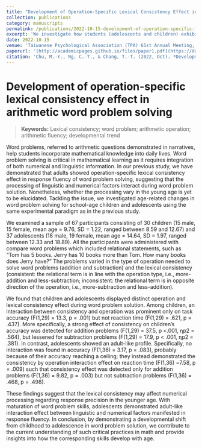 ```yaml
---
title: "Development of Operation-Specific Lexical Consistency Effect in Arithmetic Word Problem Solving"
collection: publications
category: manuscripts
permalink: /publications/2022-10-15-development-of-operation-specific-lexical-consistency-effect-in-arithmetic-word-problem-solving
excerpt: 'We investigate how students (adolescents and children) exhibit different math word problem solving results.'
date: 2022-10-15
venue: 'Taiwanese Psychological Association (TPA) 61st Annual Meeting, Taipei, Taiwan'
paperurl: '[http://academicpages.github.io/files/paper1.pdf](https://drive.google.com/file/d/1st2-dYBIgump6WqU10XRUd78vQZBWpzf/view?usp=sharing)'
citation: 'Chu, M.-Y., Ng, C.-T., & Chang, T.-T. (2022, Oct). *Development of operation-specific lexical consistency effect in arithmetic word problem solving* [Poster presentation]. Taiwanese Psychological Association (TPA) 61st Annual Meeting, Taipei City, Taiwan.'
---
```

# Development of operation-specific lexical consistency effect in arithmetic word problem solving

> **Keywords:**
> Lexical consistency; word problem; arithmetic operation; arithmetic fluency; developmental trend


Word problems, referred to arithmetic questions demonstrated in narratives, help students incorporate mathematical knowledge into daily lives. Word problem solving is critical in mathematical learning as it requires integration of both numerical and linguistic information. In our previous study, we have demonstrated that adults showed operation-specific lexical consistency effect in response fluency of word problem solving, suggesting that the processing of linguistic and numerical factors interact during word problem solution. Nonetheless, whether the processing vary in the young age is yet to be elucidated. Tackling the issue, we investigated age-related changes in word problem solving for school-age children and adolescents using the same experimental paradigm as in the previous study. 

We examined a sample of 67 participants consisting of 30 children (15 male, 15 female, mean age = 9.76, SD = 1.22, ranged between 8.59 and 12.67) and 37 adolescents (18 male, 19 female, mean age = 14.64, SD = 1.97, ranged between 12.33 and 18.89). All the participants were administered with compare word problems which included relational statements, such as “Tom has 5 books. Jerry has 10 books more than Tom. How many books does Jerry have?” The problems varied in the type of operation needed to solve word problems (addition and subtraction) and the lexical consistency (consistent: the relational term is in line with the operation type, i.e., more-addition and less-subtraction; inconsistent: the relational term is in opposite direction of the operation, i.e., more-subtraction and less-addition). 

We found that children and adolescents displayed distinct operation and lexical consistency effect during word problem solution. Among children, an interaction between consistency and operation was prominent only on task accuracy (F(1,29) = 13.3, p = .001) but not reaction time (F(1,29) = .621, p = .437). More specifically, a strong effect of consistency on children’s accuracy was detected for addition problems (F(1,29) = 37.5, p <.001, ηp2 = .564), but lessened for subtraction problems (F(1,29) = 17.9, p < .001, ηp2 = .381). In contrast, adolescents showed an adult-like profile. Specifically, no interaction was found in accuracy (F(1,36) = 3.17, p = .083), probably because of their accuracy reaching a ceiling; they instead demonstrated the consistency by operation interaction effect on reaction time (F(1,36) =7.58, p = .009) such that consistency effect was detected only for addition problems (F(1,36) = 9.82, p = .003) but not subtraction problems (F(1,36) = .468, p = .498). 

These findings suggest that the lexical consistency may affect numerical processing regarding response precision in the younger age. With maturation of word problem skills, adolescents demonstrated adult-like interaction effect between linguistic and numerical factors manifested in response fluency. In conclusion, by demonstrating a developmental shift from childhood to adolescence in word problem solution, we contribute to the current understanding of such critical practices in math and provide insights into how the corresponding skills develop with age.
